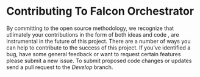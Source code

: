# Contributing To Falcon Orchestrator

By committing to the open source methodology, we recognize that utlimately your contributions in the form of both ideas and code
, are instrumental in the future of this project. There are a number of ways you can help to contribute to the success of this project.
If you've identified a bug, have some general feedback or want to request certain features please submit a new issue.  To submit
proposed code changes or updates send a pull request to the _Develop_ branch.

